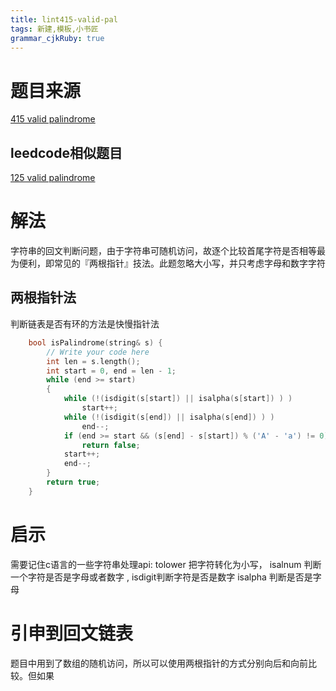 ```yaml
---
title: lint415-valid-pal
tags: 新建,模板,小书匠
grammar_cjkRuby: true
---
```

# 题目来源

[415 valid palindrome](http://www.lintcode.com/en/problem/valid-palindrome/)

## leedcode相似题目 

[125 valid palindrome](https://leetcode.com/problems/valid-palindrome/)

# 解法
字符串的回文判断问题，由于字符串可随机访问，故逐个比较首尾字符是否相等最为便利，即常见的『两根指针』技法。此题忽略大小写，并只考虑字母和数字字符
## 两根指针法
判断链表是否有环的方法是快慢指针法

```cpp
    bool isPalindrome(string& s) {
        // Write your code here
        int len = s.length();
        int start = 0, end = len - 1;
        while (end >= start)
        {
            while (!(isdigit(s[start]) || isalpha(s[start]) ) ) 
                start++;
            while (!(isdigit(s[end]) || isalpha(s[end]) ) )
                end--;
            if (end >= start && (s[end] - s[start]) % ('A' - 'a') != 0) 
                return false;
            start++;
		    end--;
        }
        return true;
    }
```

# 启示
需要记住c语言的一些字符串处理api:  tolower 把字符转化为小写，  isalnum 判断一个字符是否是字母或者数字 , isdigit判断字符是否是数字  isalpha 判断是否是字母

# 引申到回文链表

题目中用到了数组的随机访问，所以可以使用两根指针的方式分别向后和向前比较。但如果